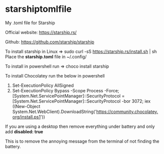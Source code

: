 # starshiptomlfile

My .toml file for Starship

Official website: https://starship.rs/

Github: https://github.com/starship/starship

To install starship in Linux => sudo curl -sS https://starship.rs/install.sh | sh
Place the **starship.toml** file in ~/.config/

To install in powershell run => choco install starship

To install Chocolatey run the below in powershell 

1. Set-ExecutionPolicy AllSigned 
2. Set-ExecutionPolicy Bypass -Scope Process -Force; [System.Net.ServicePointManager]::SecurityProtocol = [System.Net.ServicePointManager]::SecurityProtocol -bor 3072; iex ((New-Object System.Net.WebClient).DownloadString('https://community.chocolatey.org/install.ps1'))

If you are using a desktop then remove everything under battery and only add **disabled: true**

This is to remove the annoying message from the terminal of not finding the battery.
